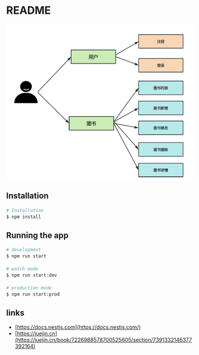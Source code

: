 # README

![architecture](./src/images/architecture.png)

## Installation

```bash
# Installation
$ npm install
```

## Running the app

```bash
# development
$ npm run start

# watch mode
$ npm run start:dev

# production mode
$ npm run start:prod
```

## links

- [https://docs.nestjs.com](https://docs.nestjs.com/)
- [https://juejin.cn](https://juejin.cn/book/7226988578700525605/section/7391332146377392164)
